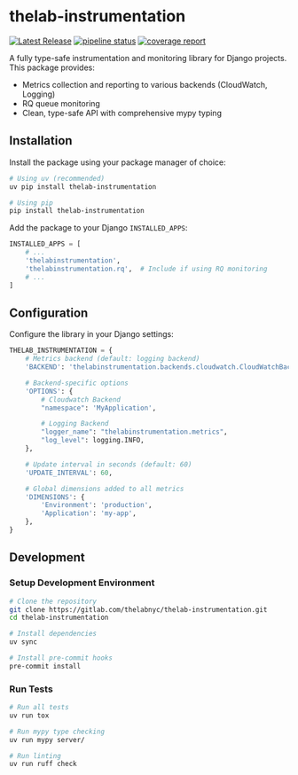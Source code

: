# thelab-instrumentation

[![Latest Release](https://gitlab.com/thelabnyc/thelab-instrumentation/-/badges/release.svg)](https://gitlab.com/thelabnyc/thelab-instrumentation/-/releases)
[![pipeline status](https://gitlab.com/thelabnyc/thelab-instrumentation/badges/master/pipeline.svg)](https://gitlab.com/thelabnyc/thelab-instrumentation/-/commits/master)
[![coverage report](https://gitlab.com/thelabnyc/thelab-instrumentation/badges/master/coverage.svg)](https://gitlab.com/thelabnyc/thelab-instrumentation/-/commits/master)

A fully type-safe instrumentation and monitoring library for Django projects. This package provides:

- Metrics collection and reporting to various backends (CloudWatch, Logging)
- RQ queue monitoring
- Clean, type-safe API with comprehensive mypy typing

## Installation

Install the package using your package manager of choice:

```sh
# Using uv (recommended)
uv pip install thelab-instrumentation

# Using pip
pip install thelab-instrumentation
```

Add the package to your Django `INSTALLED_APPS`:

```py
INSTALLED_APPS = [
    # ...
    'thelabinstrumentation',
    'thelabinstrumentation.rq',  # Include if using RQ monitoring
    # ...
]
```

## Configuration

Configure the library in your Django settings:

```py
THELAB_INSTRUMENTATION = {
    # Metrics backend (default: logging backend)
    'BACKEND': 'thelabinstrumentation.backends.cloudwatch.CloudWatchBackend',

    # Backend-specific options
    'OPTIONS': {
        # Cloudwatch Backend
        "namespace": 'MyApplication',

        # Logging Backend
        "logger_name": "thelabinstrumentation.metrics",
        "log_level": logging.INFO,
    },

    # Update interval in seconds (default: 60)
    'UPDATE_INTERVAL': 60,

    # Global dimensions added to all metrics
    'DIMENSIONS': {
        'Environment': 'production',
        'Application': 'my-app',
    },
}
```

## Development

### Setup Development Environment

```sh
# Clone the repository
git clone https://gitlab.com/thelabnyc/thelab-instrumentation.git
cd thelab-instrumentation

# Install dependencies
uv sync

# Install pre-commit hooks
pre-commit install
```

### Run Tests

```sh
# Run all tests
uv run tox

# Run mypy type checking
uv run mypy server/

# Run linting
uv run ruff check
```
